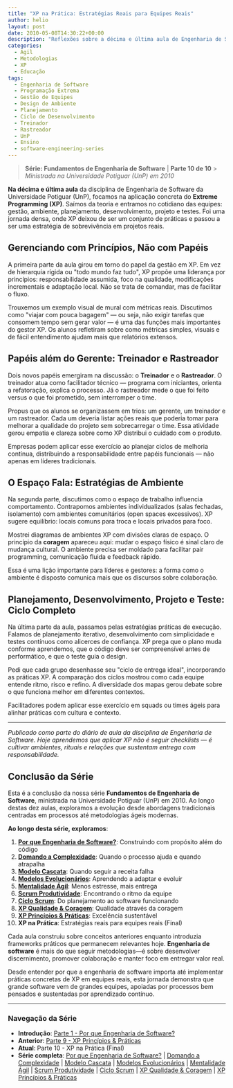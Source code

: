 ```yaml
---
title: "XP na Prática: Estratégias Reais para Equipes Reais"
author: helio
layout: post
date: 2010-05-08T14:30:22+00:00
description: "Reflexões sobre a décima e última aula de Engenharia de Software, explorando a aplicação concreta de Extreme Programming em ambientes reais de equipe."
categories:
  - Ágil
  - Metodologias
  - XP
  - Educação
tags:
  - Engenharia de Software
  - Programação Extrema
  - Gestão de Equipes
  - Design de Ambiente
  - Planejamento
  - Ciclo de Desenvolvimento
  - Treinador
  - Rastreador
  - UnP
  - Ensino
  - software-engineering-series
---
```


> **Série: Fundamentos de Engenharia de Software** | **Parte 10 de 10** > _Ministrada na Universidade Potiguar (UnP) em 2010_

**Na décima e última aula** da disciplina de Engenharia de Software da Universidade Potiguar (UnP), focamos na aplicação concreta do **Extreme Programming (XP)**. Saímos da teoria e entramos no cotidiano das equipes: gestão, ambiente, planejamento, desenvolvimento, projeto e testes. Foi uma jornada densa, onde XP deixou de ser um conjunto de práticas e passou a ser uma estratégia de sobrevivência em projetos reais.

## Gerenciando com Princípios, Não com Papéis

A primeira parte da aula girou em torno do papel da gestão em XP. Em vez de hierarquia rígida ou "todo mundo faz tudo", XP propõe uma liderança por princípios: responsabilidade assumida, foco na qualidade, modificações incrementais e adaptação local. Não se trata de comandar, mas de facilitar o fluxo.

Trouxemos um exemplo visual de mural com métricas reais. Discutimos como "viajar com pouca bagagem" — ou seja, não exigir tarefas que consomem tempo sem gerar valor — é uma das funções mais importantes do gestor XP. Os alunos refletiram sobre como métricas simples, visuais e de fácil entendimento ajudam mais que relatórios extensos.

## Papéis além do Gerente: Treinador e Rastreador

Dois novos papéis emergiram na discussão: o **Treinador** e o **Rastreador**. O treinador atua como facilitador técnico — programa com iniciantes, orienta a refatoração, explica o processo. Já o rastreador mede o que foi feito versus o que foi prometido, sem interromper o time.

Propus que os alunos se organizassem em trios: um gerente, um treinador e um rastreador. Cada um deveria listar ações reais que poderia tomar para melhorar a qualidade do projeto sem sobrecarregar o time. Essa atividade gerou empatia e clareza sobre como XP distribui o cuidado com o produto.

Empresas podem aplicar esse exercício ao planejar ciclos de melhoria contínua, distribuindo a responsabilidade entre papéis funcionais — não apenas em líderes tradicionais.

## O Espaço Fala: Estratégias de Ambiente

Na segunda parte, discutimos como o espaço de trabalho influencia comportamento. Contrapomos ambientes individualizados (salas fechadas, isolamento) com ambientes comunitários (open spaces excessivos). XP sugere equilíbrio: locais comuns para troca e locais privados para foco.

Mostrei diagramas de ambientes XP com divisões claras de espaço. O princípio da **coragem** apareceu aqui: mudar o espaço físico é sinal claro de mudança cultural. O ambiente precisa ser moldado para facilitar pair programming, comunicação fluida e feedback rápido.

Essa é uma lição importante para líderes e gestores: a forma como o ambiente é disposto comunica mais que os discursos sobre colaboração.

## Planejamento, Desenvolvimento, Projeto e Teste: Ciclo Completo

Na última parte da aula, passamos pelas estratégias práticas de execução. Falamos de planejamento iterativo, desenvolvimento com simplicidade e testes contínuos como alicerces de confiança. XP prega que o plano muda conforme aprendemos, que o código deve ser compreensível antes de performático, e que o teste guia o design.

Pedi que cada grupo desenhasse seu "ciclo de entrega ideal", incorporando as práticas XP. A comparação dos ciclos mostrou como cada equipe entende ritmo, risco e refino. A diversidade dos mapas gerou debate sobre o que funciona melhor em diferentes contextos.

Facilitadores podem aplicar esse exercício em squads ou times ágeis para alinhar práticas com cultura e contexto.

---

_Publicado como parte do diário de aula da disciplina de Engenharia de Software. Hoje aprendemos que aplicar XP não é seguir checklists — é cultivar ambientes, rituais e relações que sustentam entrega com responsabilidade._

## Conclusão da Série

Esta é a conclusão da nossa série **Fundamentos de Engenharia de Software**, ministrada na Universidade Potiguar (UnP) em 2010. Ao longo destas dez aulas, exploramos a evolução desde abordagens tradicionais centradas em processos até metodologias ágeis modernas.

**Ao longo desta série, exploramos**:

1. **[Por que Engenharia de Software?](../2010-02-24-software-engineering-purpose/)**: Construindo com propósito além do código
2. **[Domando a Complexidade](../2010-03-02-complexity-process/)**: Quando o processo ajuda e quando atrapalha
3. **[Modelo Cascata](../2010-03-10-waterfall-model/)**: Quando seguir a receita falha
4. **[Modelos Evolucionários](../2010-03-18-evolutionary-models/)**: Aprendendo a adaptar e evoluir
5. **[Mentalidade Ágil](../2010-03-26-agile-mindset/)**: Menos estresse, mais entrega
6. **[Scrum Produtividade](../2010-04-03-scrum-productivity/)**: Encontrando o ritmo da equipe
7. **[Ciclo Scrum](../2010-04-11-scrum-cycle/)**: Do planejamento ao software funcionando
8. **[XP Qualidade & Coragem](../2010-04-19-xp-quality-courage/)**: Qualidade através da coragem
9. **[XP Princípios & Práticas](../2010-05-01-xp-principles-practices/)**: Excelência sustentável
10. **XP na Prática**: Estratégias reais para equipes reais (Final)

Cada aula construiu sobre conceitos anteriores enquanto introduzia frameworks práticos que permanecem relevantes hoje. **Engenharia de software** é mais do que seguir metodologias—é sobre desenvolver discernimento, promover colaboração e manter foco em entregar valor real.

Desde entender por que a engenharia de software importa até implementar práticas concretas de XP em equipes reais, esta jornada demonstra que grande software vem de grandes equipes, apoiadas por processos bem pensados e sustentadas por aprendizado contínuo.

---

### **Navegação da Série**

- **Introdução**: [Parte 1 - Por que Engenharia de Software?](../2010-02-24-software-engineering-purpose/)
- **Anterior**: [Parte 9 - XP Princípios & Práticas](../2010-05-01-xp-principles-practices/)
- **Atual**: Parte 10 - XP na Prática (Final)
- **Série completa**: [Por que Engenharia de Software?](../2010-02-24-software-engineering-purpose/) | [Domando a Complexidade](../2010-03-02-complexity-process/) | [Modelo Cascata](../2010-03-10-waterfall-model/) | [Modelos Evolucionários](../2010-03-18-evolutionary-models/) | [Mentalidade Ágil](../2010-03-26-agile-mindset/) | [Scrum Produtividade](../2010-04-03-scrum-productivity/) | [Ciclo Scrum](../2010-04-11-scrum-cycle/) | [XP Qualidade & Coragem](../2010-04-19-xp-quality-courage/) | [XP Princípios & Práticas](../2010-05-01-xp-principles-practices/)
